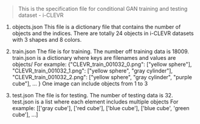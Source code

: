 > This is the specification file for conditional GAN training and testing dataset - i-CLEVR

1. objects.json
This file is a dictionary file that contains the number of objects and the indices.
There are totally 24 objects in i-CLEVR datasets with 3 shapes and 8 colors.

2. train.json
The file is for training. The number off training data is 18009.
train.json is a dictionary where keys are filenames and values are objects/
For example:
{"CLEVR_train_001032_0.png": ["yellow sphere"], 
"CLEVR_train_001032_1.png": ["yellow sphere", "gray cylinder"], 
"CLEVR_train_001032_2.png": ["yellow sphere", "gray cylinder", "purple cube"], ... }
One image can include objects from 1 to 3

3. test.json
The file is for testing. The number of testing data is 32.
test.json is a list where each element includes multiple objects
For example:
[['gray cube'],
['red cube'],
['blue cube'],
['blue cube', 'green cube'], ...]